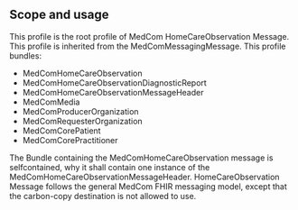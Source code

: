 ## Scope and usage
This profile is the root profile of MedCom HomeCareObservation Message. This profile is inherited from the MedComMessagingMessage. 
This profile bundles: 
* MedComHomeCareObservation
* MedComHomeCareObservationDiagnosticReport
* MedComHomeCareObservationMessageHeader
* MedComMedia 
* MedComProducerOrganization
* MedComRequesterOrganization
* MedComCorePatient
* MedComCorePractitioner

The Bundle containing the MedComHomeCareObservation message is selfcontained, why it shall contain one instance of the MedComHomeCareObservationMessageHeader. 
HomeCareObservation Message follows the general MedCom FHIR messaging model, except that the carbon-copy destination is not allowed to use.